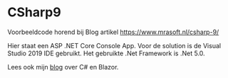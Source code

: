 # CSharp9
Voorbeeldcode horend bij Blog artikel https://www.mrasoft.nl/csharp-9/

Hier staat een ASP .NET Core Console App. Voor de solution is de Visual Studio 2019 IDE gebruikt. Het gebruikte .Net Framework is .Net 5.0.

Lees ook mijn [blog](https://www.mrasoft.nl) over C# en Blazor.
